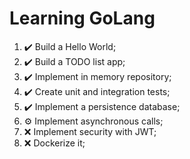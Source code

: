 # Learning GoLang

 1. :heavy_check_mark: Build a Hello World;
 2. :heavy_check_mark: Build a TODO list app;
 3. :heavy_check_mark: Implement in memory repository;
 4. :heavy_check_mark: Create unit and integration tests;
 5. :heavy_check_mark: Implement a persistence database;
 5. :gear: Implement asynchronous calls;
 6. :x: Implement security with JWT;
 7. :x: Dockerize it;
  